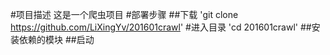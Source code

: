#项目描述
这是一个爬虫项目
#部署步骤
##下载
'git clone https://github.com/LiXingYv/201601crawl'
#进入目录
'cd 201601crawl'
##安装依赖的模块
##启动
